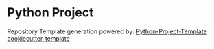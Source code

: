 # Python Project

Repository Template generation powered by:
[Python-Project-Template](https://github.com/msinamsina/Python-Project-Template)
[cookiecutter-template](https://github.com/stefanbuck/cookiecutter-template)
